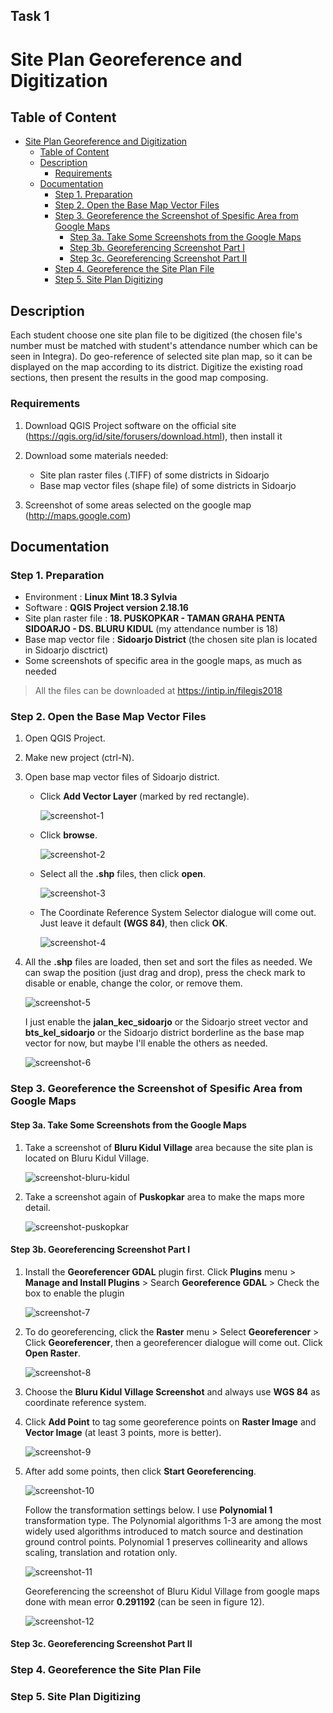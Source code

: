 ## Task 1
# Site Plan Georeference and Digitization 

## Table of Content
- [Site Plan Georeference and Digitization](#site-plan-georeference-and-digitization)
  - [Table of Content](#table-of-content)
  - [Description](#description)
    - [Requirements](#requirements)
  - [Documentation](#documentation)
    - [Step 1. Preparation](#step-1-preparation)
    - [Step 2. Open the Base Map Vector Files](#step-2-open-the-base-map-vector-files)
    - [Step 3. Georeference the Screenshot of Spesific Area from Google Maps](#step-3-georeference-the-screenshot-of-spesific-area-from-google-maps)
      - [Step 3a. Take Some Screenshots from the Google Maps](#step-3a-take-some-screenshots-from-the-google-maps)
      - [Step 3b. Georeferencing Screenshot Part I](#step-3b-georeferencing-screenshot-part-i)
      - [Step 3c. Georeferencing Screenshot Part II](#step-3c-georeferencing-screenshot-part-ii)
    - [Step 4. Georeference the Site Plan File](#step-4-georeference-the-site-plan-file)
    - [Step 5. Site Plan Digitizing](#step-5-site-plan-digitizing)

<!-- /code_chunk_output -->

## Description

Each student choose one site plan file to be digitized (the chosen file's number must be matched with student's attendance number which can be seen in Integra). Do geo-reference of selected site plan map, so it can be displayed on the map according to its district. Digitize the existing road sections, then present the results in the good map composing.
 
### Requirements
1. Download QGIS Project software on the official site (https://qgis.org/id/site/forusers/download.html), then install it
2. Download some materials needed:
    *  Site plan raster files (.TIFF) of some districts in Sidoarjo
    *  Base map vector files (shape file) of some districts in Sidoarjo
  
3. Screenshot of some areas selected on the google map (http://maps.google.com)

## Documentation
### Step 1. Preparation
* Environment : **Linux Mint 18.3 Sylvia**
* Software : **QGIS Project version 2.18.16**
* Site plan raster file : **18. PUSKOPKAR - TAMAN GRAHA PENTA SIDOARJO - DS. BLURU KIDUL** (my attendance number is 18)
* Base map vector file : **Sidoarjo District** (the chosen site plan is located in Sidoarjo disctrict)
* Some screenshots of specific area in the google maps, as much as needed

> All the files can be downloaded at https://intip.in/filegis2018

### Step 2. Open the Base Map Vector Files
1. Open QGIS Project.
2. Make new project (ctrl-N).
3. Open base map vector files of Sidoarjo district.
    * Click **Add Vector Layer** (marked by red rectangle).
  
      ![screenshot-1](/georeference-site-plan/img/1.png "Figure 1")

    * Click **browse**.
  
      ![screenshot-2](/georeference-site-plan/img/2.png "Figure 2")

    * Select all the **.shp** files, then click **open**.
  
      ![screenshot-3](/georeference-site-plan/img/3.png "Figure 3")

    * The Coordinate Reference System Selector dialogue will come out. Just leave it default **(WGS 84)**, then click **OK**.
  
      ![screenshot-4](/georeference-site-plan/img/4.png "Figure 4")
   
4. All the **.shp** files are loaded, then set and sort the files as needed. We can swap the position (just drag and drop), press the check mark to disable or enable, change the color, or remove them.
  
    ![screenshot-5](/georeference-site-plan/img/5.png "Figure 5")

    I just enable the **jalan_kec_sidoarjo** or the Sidoarjo street vector and **bts_kel_sidoarjo** or the Sidoarjo district borderline as the base map vector for now, but maybe I'll enable the others as needed.

    ![screenshot-6](/georeference-site-plan/img/6.png "Figure 6")


### Step 3. Georeference the Screenshot of Spesific Area from Google Maps

#### Step 3a. Take Some Screenshots from the Google Maps
1. Take a screenshot of **Bluru Kidul Village** area because the site plan is located on Bluru Kidul Village.

    ![screenshot-bluru-kidul](/georeference-site-plan/img/desa-bluru-kidul.png "Figure 7")

2. Take a screenshot again of **Puskopkar** area to make the maps more detail.
   
    ![screenshot-puskopkar](/georeference-site-plan/img/puskopkar.png "Figure 8")

#### Step 3b. Georeferencing Screenshot Part I

1. Install the **Georeferencer GDAL** plugin first. Click **Plugins** menu > **Manage and Install Plugins** > Search **Georeference GDAL** > Check the box to enable the plugin

    ![screenshot-7](/georeference-site-plan/img/7.png "Figure 9")

2. To do georeferencing, click the **Raster** menu > Select **Georeferencer** > Click **Georeferencer**, then a georeferencer dialogue will come out. Click **Open Raster**.

    ![screenshot-8](/georeference-site-plan/img/8.png "Figure 10")

3. Choose the **Bluru Kidul Village Screenshot** and always use **WGS 84** as coordinate reference system.
4. Click **Add Point** to tag some georeference points on **Raster Image** and **Vector Image** (at least 3 points, more is better).
   
    ![screenshot-9](/georeference-site-plan/img/9.png "Figure 11")
   
5. After add some points, then click **Start Georeferencing**.
   
    ![screenshot-10](/georeference-site-plan/img/10.png "Figure 12")

    Follow the transformation settings below. I use **Polynomial 1** transformation type. The Polynomial algorithms 1-3 are among the most widely used algorithms introduced to match source and destination ground control points. Polynomial 1 preserves collinearity and allows scaling, translation and rotation only.

    ![screenshot-11](/georeference-site-plan/img/11.png "Figure 13")

    Georeferencing the screenshot of Bluru Kidul Village from google maps done with mean error **0.291192** (can be seen in figure 12).

    ![screenshot-12](/georeference-site-plan/img/12.png "Figure 14")

#### Step 3c. Georeferencing Screenshot Part II

### Step 4. Georeference the Site Plan File
### Step 5. Site Plan Digitizing










<!-- > More documentation: https://github.com/mocatfrio/GIS-2018 -->